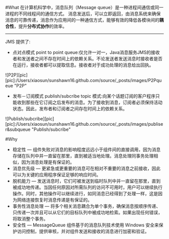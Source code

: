 #What
在计算机科学中，消息队列（Message queue）是一种进程间通信或同一进程的不同线程间的通信方式。
消息发送后，可以立即返回，由消息系统来确保消息的可靠传递，消息作为应用间的一种通信方式，能够有效的降低各模块间的**耦合性**，提升**分布式协作**的效率。

***
JMS 提供了:

* 点对点模式 point to point queue:仅允许一对一，Java消息服务JMS的接收者和发送者之间不存在时间上的依赖关系。不论发送者发送消息时接收者是否在运行，接收者都可以提取信息。接收者对于成功处理的消息给出回执。

![P2P][pic]
[pic]:/Users/xiaosun/sunshawn16.github.com/source/_posts/images/P2Pqueue "P2P"

* 发布－订阅模式 publish/subcribe topic 模式:向某个话题订阅的客户程序只能收到那些在它订阅之后发布的消息。为了接收到消息，订阅者必须保持活动状态。因此，发布者和订阅者之间存在时间上的依赖关系。

![Publish/subcribe][pic]
[pic]:/Users/xiaosun/sunshawn16.github.com/source/_posts/images/publiser&subqueue "Publish/subcribe"

#Why

* 稳定性 — 组件失败对消息的影响程度远远小于组件间的直接调用，因为消息存储在队列中并一直留在那里，直到被适当地处理。消息处理同事务处理相似，因为消息处理是有保证的。
* 消息优先级 — 更紧急或更重要的消息可在相对不重要的消息之前接收，因此可以为关键的应用程序保证足够的响应时间。
* 脱机能力 — 发送消息时，它们可被发送到临时队列中并一直留在那里，直到被成功地传递。当因任何原因对所需队列的访问不可用时，用户可以继续执行操作。同时，其他操作可以继续进行，如同消息已经得到了处理一样，这是因为网络连接恢复时消息传递是有保证的。
* 事务性消息处理 — 将多个相关消息耦合为单个事务，确保消息按顺序传递、只传递一次并且可以从它们的目标队列中被成功地检索。如果出现任何错误，将取消整个事务。
* 安全性 — MessageQueue 组件基于的消息队列技术使用 Windows 安全来保护访问控制，提供审核，并对组件发送和接收的消息进行加密和验证。



